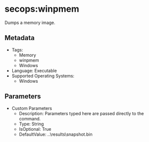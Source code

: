 <!-- region Generated -->
# secops:winpmem

Dumps a memory image.

## Metadata

- Tags:
  - Memory
  - winpmem
  - Windows
- Language: Executable
- Supported Operating Systems:
  - Windows

## Parameters

- Custom Parameters
  - Description: Parameters typed here are passed directly to the command.
  - Type: String
  - IsOptional: True
  - DefaultValue: ..\results\snapshot.bin
<!-- endregion -->

